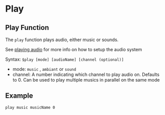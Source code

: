 # Play

## Play Function

The `play` function plays audio, either music or sounds.

See [playing audio](../../features/audio.md) for more info on how to setup the audio system

Syntax: `$play [mode] [audioName] [channel (optional)]`

- mode: `music` , `ambiant` or `sound`
- channel: A number indicating which channel to play audio on. Defaults to 0. Can be used to play multiple musics in parallel on the same mode

## Example

```narrat
play music musicName 0
```
